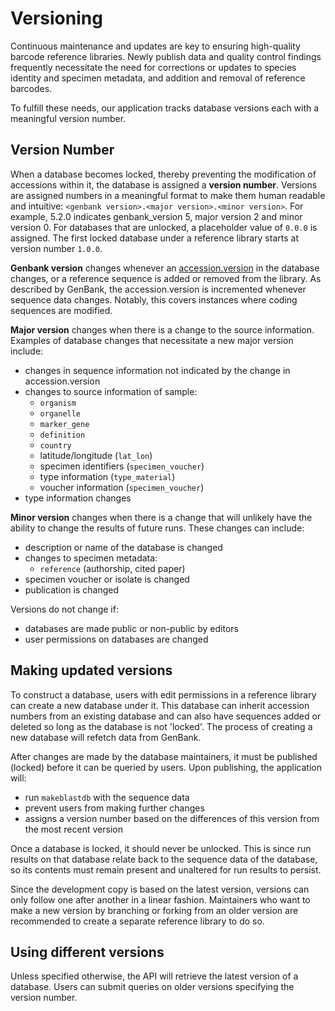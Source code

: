 # Versioning

Continuous maintenance and updates are key to ensuring high-quality barcode reference libraries. Newly publish data and quality control findings frequently necessitate the need for corrections or updates to species identity and specimen metadata, and addition and removal of reference barcodes. 

To fulfill these needs, our application tracks database versions each with a meaningful version number.

## Version Number

When a database becomes locked, thereby preventing the modification of accessions within it, the database is assigned a **version number**. Versions are assigned numbers in a meaningful format to make them human readable and intuitive: `<genbank version>.<major version>.<minor version>`. For example, 5.2.0 indicates genbank_version 5, major version 2 and minor version 0. For databases that are unlocked, a placeholder value of `0.0.0` is assigned. The first locked database under a reference library starts at version number `1.0.0`. 

**Genbank version** changes whenever an [accession.version](https://www.ncbi.nlm.nih.gov/genbank/samplerecord/#VersionB) in the database changes, or a reference sequence is added or removed from the library. As described by GenBank, the accession.version is incremented whenever sequence data changes. Notably, this covers instances where coding sequences are modified.

**Major version** changes when there is a change to the source information. Examples of database changes that necessitate a new major version include:

- changes in sequence information not indicated by the change in accession.version
- changes to source information of sample:
  - `organism`
  - `organelle`
  - `marker_gene`
  - `definition`
  - `country`
  - latitude/longitude (`lat_lon`)
  - specimen identifiers (`specimen_voucher`)
  - type information (`type_material`)
  - voucher information (`specimen_voucher`)
- type information changes 

**Minor version** changes when there is a change that will unlikely have the ability to change the results of future runs. These changes can include:
- description or name of the database is changed
- changes to specimen metadata:
  - `reference` (authorship, cited paper)
- specimen voucher or isolate is changed
- publication is changed

Versions do not change if:
- databases are made public or non-public by editors
- user permissions on databases are changed 

## Making updated versions

To construct a database, users with edit permissions in a reference library can create a new database under it. This database can inherit accession numbers from an existing database and can also have sequences added or deleted so long as the database is not 'locked'. The process of creating a new database will refetch data from GenBank.

After changes are made by the database maintainers, it must be published (locked) before it can be queried by users. Upon publishing, the application will:
- run `makeblastdb` with the sequence data 
- prevent users from making further changes
- assigns a version number based on the differences of this version from the most recent version

Once a database is locked, it should never be unlocked. This is since run results on that database relate back to the sequence data of the database, so its contents must remain present and unaltered for run results to persist.

Since the development copy is based on the latest version, versions can only follow one after another in a linear fashion. Maintainers who want to make a new version by branching or forking from an older version are recommended to create a separate reference library to do so.

## Using different versions

Unless specified otherwise, the API will retrieve the latest version of a database. Users can submit queries on older versions specifying the version number.